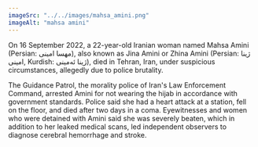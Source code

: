 ```yaml
---
imageSrc: "../../images/mahsa_amini.png"
imageAlt: "mahsa amini"
---
```


On 16 September 2022, a 22-year-old Iranian woman named Mahsa Amini (Persian: مهسا امینی), also known as Jina Amini or
Zhina Amini (Persian: ژینا امینی, Kurdish: ژینا ئەمینی), died in Tehran, Iran, under suspicious circumstances,
allegedly due to police brutality.

The Guidance Patrol, the morality police of Iran's Law Enforcement Command, arrested Amini for not wearing the hijab in
accordance with government standards. Police said she had a heart attack at a station, fell on the floor, and died after
two days in a coma. Eyewitnesses and women who were detained with Amini said she was severely beaten, which in
addition to her leaked medical scans, led independent observers to diagnose cerebral hemorrhage and stroke.
